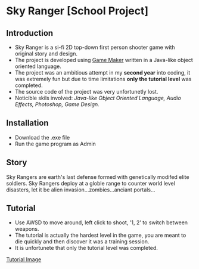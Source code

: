 # Sky Ranger [School Project]

## Introduction
   - Sky Ranger is a si-fi 2D top-down first person shooter game with original story and design.
   - The project is developed using [Game Maker](https://www.yoyogames.com/gamemaker) written in a Java-like object oriented language.
   - The project was an ambitious attempt in my **second year** into coding, it was extremely fun but due to time limitations **only the tutorial level** was completed.
   - The source code of the project was very unfortunetly lost.
   - Noticible skils involved: *Java-like Object Oriented Language, Audio Effects, Photoshop, Game Design.*
   
## Installation
   - Download the .exe file
   - Run the game program as Admin
   
## Story
Sky Rangers are earth's last defense formed with genetically modifed elite soldiers. Sky Rangers deploy at a globle range to counter world level disasters, let it be alien invasion...zombies...anciant portals...


## Tutorial 
- Use AWSD to move around, left click to shoot, '1, 2' to switch between weapons.
- The tutorial is actually the hardest level in the game, you are meant to die quickly and then discover it was a training session.
- It is unfortunete that only the tutorial level was completed.

[Tutorial Image](https://github.com/lzhlchmxl/Funzy-Projects-Master-List/)


